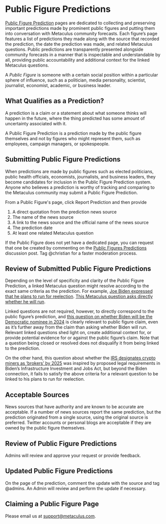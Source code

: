 ---
---

# Public Figure Predictions

[Public Figure Prediction](https://www.metaculus.com/organization/public-figures/) pages are dedicated to collecting and preserving important predictions made by prominent public figures and putting them into conversation with Metaculus community forecasts. Each figure’s page features a list of predictions they made along with the source that recorded the prediction, the date the prediction was made, and related Metaculus questions. Public predictions are transparently presented alongside community forecasts in a manner that is inspectable and understandable by all, providing public accountability and additional context for the linked Metaculus questions.

A *Public Figure* is someone with a certain social position within a particular sphere of influence, such as a politician, media personality, scientist, journalist, economist, academic, or business leader. 

## What Qualifies as a Prediction?

A prediction is a claim or a statement about what someone thinks will happen in the future, where the thing predicted has some amount of uncertainty associated with it. 

A Public Figure Prediction is a prediction made by the public figure themselves and not by figures who might represent them, such as employees, campaign managers, or spokespeople.

## Submitting Public Figure Predictions

When predictions are made by public figures such as elected politicians, public health officials, economists, journalists, and business leaders, they become candidates for inclusion in the Public Figure Prediction system. Anyone who believes a prediction is worthy of tracking and comparing to the Metaculus community may submit a Public Figure Prediction.

From a Public Figure's page, click Report Prediction and then provide

1. A direct quotation from the prediction news source
2. The name of the news source
3. A link to the news source and the official name of the news source
4. The prediction date
5. At least one related Metaculus question

If the Public Figure does not yet have a dedicated page, you can request that one be created by commenting on the [Public Figures Predictions](https://www.metaculus.com/questions/8198/public-figure-predictions/) discussion post. Tag @christian for a faster moderation process.

## Review of Submitted Public Figure Predictions

Depending on the level of specificity and clarity of the Public Figure Prediction, a linked Metaculus question might resolve according to the exact same criteria as the prediction. For example, [Joe Biden expressed that he plans to run for reelection](https://www.metaculus.com/questions/8225/public-figure-prediction-by-joe-biden/). [This Metaculus question asks directly whether he will run](https://www.metaculus.com/questions/6438/will-joe-biden-run-for-reelection/).  

Linked questions are not required, however, to directly correspond to the public figure’s prediction, and [this question on whether Biden will be the Democratic nominee in 2024](https://www.metaculus.com/questions/5712/biden-2024-re-nomination/) is clearly relevant to public figure claim, even as it’s further away from the claim than asking whether Biden will run. Relevant linked questions shed light on, create additional context for, or provide potential evidence for or against the public figure’s claim. Note that a question being closed or resolved does not disqualify it from being linked to the prediction.

On the other hand, this question about whether the [IRS designates crypto miners as ‘brokers’ by 2025](https://www.metaculus.com/questions/8523/irs-designates-crypto-miners-brokers-by-2025/) was inspired by proposed legal requirements in Biden’s Infrastructure Investment and Jobs Act, but beyond the Biden connection, it fails to satisfy the above criteria for a relevant question to be linked to his plans to run for reelection.

## Acceptable Sources

News sources that have authority and are known to be accurate are acceptable. If a number of news sources report the same prediction, but the prediction originated from a single source, using the original source is preferred. Twitter accounts or personal blogs are acceptable if they are owned by the public figure themselves.

## Review of Public Figure Predictions

Admins will review and approve your request or provide feedback.

## Updated Public Figure Predictions

On the page of the prediction, comment the update with the source and tag @admins. An Admin will review and perform the update if necessary.

## Claiming a Public Figure Page

Please email us at [support@metaculus.com](mailto:support@metaculus.com).